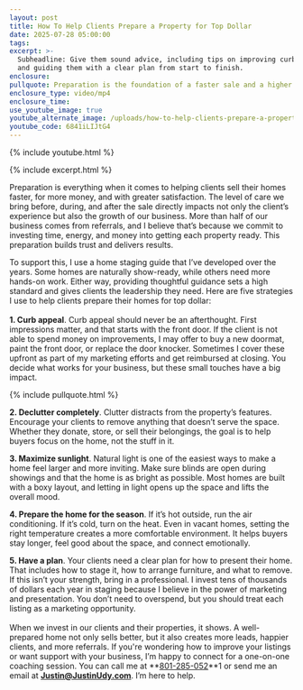 ```yaml
---
layout: post
title: How To Help Clients Prepare a Property for Top Dollar
date: 2025-07-28 05:00:00
tags:
excerpt: >-
  Subheadline: Give them sound advice, including tips on improving curb appeal
  and guiding them with a clear plan from start to finish.
enclosure:
pullquote: Preparation is the foundation of a faster sale and a higher price.
enclosure_type: video/mp4
enclosure_time:
use_youtube_image: true
youtube_alternate_image: /uploads/how-to-help-clients-prepare-a-property-for-top-dollar-2.jpg
youtube_code: 6841iLIJtG4
---
```

{% include youtube.html %}

{% include excerpt.html %}

Preparation is everything when it comes to helping clients sell their homes faster, for more money, and with greater satisfaction. The level of care we bring before, during, and after the sale directly impacts not only the client’s experience but also the growth of our business. More than half of our business comes from referrals, and I believe that’s because we commit to investing time, energy, and money into getting each property ready. This preparation builds trust and delivers results.

To support this, I use a home staging guide that I’ve developed over the years. Some homes are naturally show-ready, while others need more hands-on work. Either way, providing thoughtful guidance sets a high standard and gives clients the leadership they need. Here are five strategies I use to help clients prepare their homes for top dollar:<br><br>**1\. Curb appeal**. Curb appeal should never be an afterthought. First impressions matter, and that starts with the front door. If the client is not able to spend money on improvements, I may offer to buy a new doormat, paint the front door, or replace the door knocker. Sometimes I cover these upfront as part of my marketing efforts and get reimbursed at closing. You decide what works for your business, but these small touches have a big impact.

{% include pullquote.html %}

**2\. Declutter completely**. Clutter distracts from the property’s features. Encourage your clients to remove anything that doesn’t serve the space. Whether they donate, store, or sell their belongings, the goal is to help buyers focus on the home, not the stuff in it.

**3\. Maximize sunlight**. Natural light is one of the easiest ways to make a home feel larger and more inviting. Make sure blinds are open during showings and that the home is as bright as possible. Most homes are built with a boxy layout, and letting in light opens up the space and lifts the overall mood.

**4\. Prepare the home for the season**. If it’s hot outside, run the air conditioning. If it’s cold, turn on the heat. Even in vacant homes, setting the right temperature creates a more comfortable environment. It helps buyers stay longer, feel good about the space, and connect emotionally.

**5\. Have a plan**. Your clients need a clear plan for how to present their home. That includes how to stage it, how to arrange furniture, and what to remove. If this isn’t your strength, bring in a professional. I invest tens of thousands of dollars each year in staging because I believe in the power of marketing and presentation. You don’t need to overspend, but you should treat each listing as a marketing opportunity.<br><br>When we invest in our clients and their properties, it shows. A well-prepared home not only sells better, but it also creates more leads, happier clients, and more referrals. If you're wondering how to improve your listings or want support with your business, I’m happy to connect for a one-on-one coaching session. You can call me at **<u>801-285-052</u>**1 or send me an email at [**Justin@JustinUdy.com**](mailto:Justin@JustinUdy.com). I’m here to help.